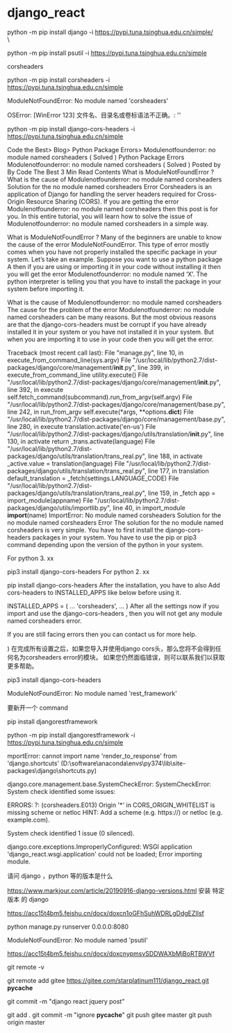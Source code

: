 # django_react

python -m pip install django  -i  https://pypi.tuna.tsinghua.edu.cn/simple/ 
\
\

python -m pip install   psutil -i   https://pypi.tuna.tsinghua.edu.cn/simple

corsheaders

python -m pip install   corsheaders -i  https://pypi.tuna.tsinghua.edu.cn/simple


ModuleNotFoundError: No module named 'corsheaders'

OSError: [WinError 123] 文件名、目录名或卷标语法不正确。: '<frozen importlib._bootstrap>'

python -m pip  install django-cors-headers   -i  https://pypi.tuna.tsinghua.edu.cn/simple

Code the Best> Blog> Python Package Errors> Modulenotfounderror: no module named corsheaders ( Solved )
Python Package Errors
Modulenotfounderror: no module named corsheaders ( Solved )
Posted by
By
Code The Best
3 Min Read
Contents
What is ModuleNotFoundError ?
What is the cause of Modulenotfounderror: no module named corsheaders
Solution for the no module named corsheaders Error
Corsheaders is an application of Django for handling the server headers required for Cross-Origin Resource Sharing (CORS). If you are getting the error Modulenotfounderror: no module named corsheaders then this post is for you. In this entire tutorial, you will learn how to solve the issue of Modulenotfounderror: no module named corsheaders in a simple way.

What is ModuleNotFoundError ?
Many of the beginners are unable to know the cause of the error ModuleNotFoundError. This type of error mostly comes when you have not properly installed the specific package in your system. Let’s take an example. Suppose you want to use a python package A then if you are using or importing it in your code without installing it then you will get the error Modulenotfounderror: no module named ‘X’. The python interpreter is telling you that you have to install the package in your system before importing it.

What is the cause of Modulenotfounderror: no module named corsheaders
The cause for the problem of the error Modulenotfounderror: no module named corsheaders can be many reasons. But the most obvious reasons are that the django-cors-headers must be corrupt if you have already installed it in your system or you have not installed it in your system. But when you are importing it to use in your code then you will get the error.

Traceback (most recent call last):
File "manage.py", line 10, in 
execute_from_command_line(sys.argv)
File "/usr/local/lib/python2.7/dist-packages/django/core/management/__init__.py", line 399, in execute_from_command_line
utility.execute()
File "/usr/local/lib/python2.7/dist-packages/django/core/management/__init__.py", line 392, in execute
self.fetch_command(subcommand).run_from_argv(self.argv)
File "/usr/local/lib/python2.7/dist-packages/django/core/management/base.py", line 242, in run_from_argv
self.execute(*args, **options.__dict__)
File "/usr/local/lib/python2.7/dist-packages/django/core/management/base.py", line 280, in execute
translation.activate('en-us')
File "/usr/local/lib/python2.7/dist-packages/django/utils/translation/__init__.py", line 130, in activate
return _trans.activate(language)
File "/usr/local/lib/python2.7/dist-packages/django/utils/translation/trans_real.py", line 188, in activate
_active.value = translation(language)
File "/usr/local/lib/python2.7/dist-packages/django/utils/translation/trans_real.py", line 177, in translation
default_translation = _fetch(settings.LANGUAGE_CODE)
File "/usr/local/lib/python2.7/dist-packages/django/utils/translation/trans_real.py", line 159, in _fetch
app = import_module(appname)
File "/usr/local/lib/python2.7/dist-packages/django/utils/importlib.py", line 40, in import_module
__import__(name)
ImportError: No module named corsheaders
Solution for the no module named corsheaders Error
The solution for the no module named corsheaders is very simple. You have to first install the django-cors-headers packages in your system. You have to use the pip or pip3 command depending upon the version of the python in your system.

For python 3. xx

pip3 install django-cors-headers
For python 2. xx

pip install django-cors-headers
After the installation, you have to also Add cors-headers to INSTALLED_APPS like below before using it.

INSTALLED_APPS = (
    ...
    'corsheaders',
    ...
)
After all the settings now if you import and use the django-cors-headers , then you will not get any module named corsheaders error.

If you are still facing errors then you can contact us for more help.

)
在完成所有设置之后，如果您导入并使用django cors头，那么您将不会得到任何名为corsheaders error的模块。
如果您仍然面临错误，则可以联系我们以获取更多帮助。

pip3 install django-cors-headers


ModuleNotFoundError: No module named 'rest_framework'

要新开一个 command


pip install djangorestframework



python -m pip  install  djangorestframework   -i  https://pypi.tuna.tsinghua.edu.cn/simple

mportError: cannot import name 'render_to_response' from 'django.shortcuts' (D:\software\anaconda\envs\py374\lib\site-packages\django\shortcuts.py)      


django.core.management.base.SystemCheckError: SystemCheckError: System check identified some issues:

ERRORS:
?: (corsheaders.E013) Origin '*' in CORS_ORIGIN_WHITELIST is missing scheme or netloc
        HINT: Add a scheme (e.g. https://) or netloc (e.g. example.com).     

System check identified 1 issue (0 silenced).

django.core.exceptions.ImproperlyConfigured: WSGI application 'django_react.wsgi.application' could not be loaded; Error importing module.

请问 django ，python 等的版本是什么

https://www.markjour.com/article/20190916-django-versions.html
安装 特定版本 的 django

https://acc15t4bm5.feishu.cn/docx/doxcn1oGFhSuhWDRLgDdgEZIlsf

python manage.py runserver 0.0.0.0:8080

ModuleNotFoundError: No module named 'psutil'

https://acc15t4bm5.feishu.cn/docx/doxcnypmsvSDDWAXbMjBoRTBWVf

git remote -v

git remote add  gitee https://gitee.com/starplatinum111/django_react.git
__pycache__

git commit -m "django react jquery post"


git add .
git commit -m "ignore __pycache__"
git push gitee master
git push origin master